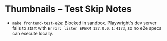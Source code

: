 # Thumbnails – Test Skip Notes

- `make frontend-test-e2e`: Blocked in sandbox. Playwright's dev server fails to start with `Error: listen EPERM 127.0.0.1:4173`, so no e2e specs can execute locally.
